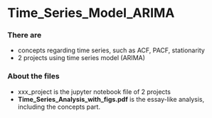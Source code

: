 # Time_Series_Model_ARIMA
### There are
- concepts regarding time series, such as ACF, PACF, stationarity
- 2 projects using time series model (ARIMA)

### About the files
- xxx_project is the jupyter notebook file of 2 projects
- **Time_Series_Analysis_with_figs.pdf** is the essay-like analysis, including the concepts part.
